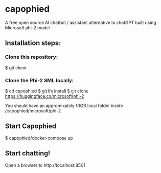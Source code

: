 # capophied
A free open source AI chatbot / assistant alternative to chatGPT built using Microsoft phi-2 model

## Installation steps: 

### Clone this repository:
$ git clone 

### Clone the Phi-2 SML locally: 

$ cd capophied
$ git lfs install
$ git clone https://huggingface.co/microsoft/phi-2

You should have an appromixately 10GB local folder inside /capophied/microsoft/phi-2

## Start Capophied
$ capophied/docker-compose up

## Start chatting! 
Open a browser to http://localhost:8501

